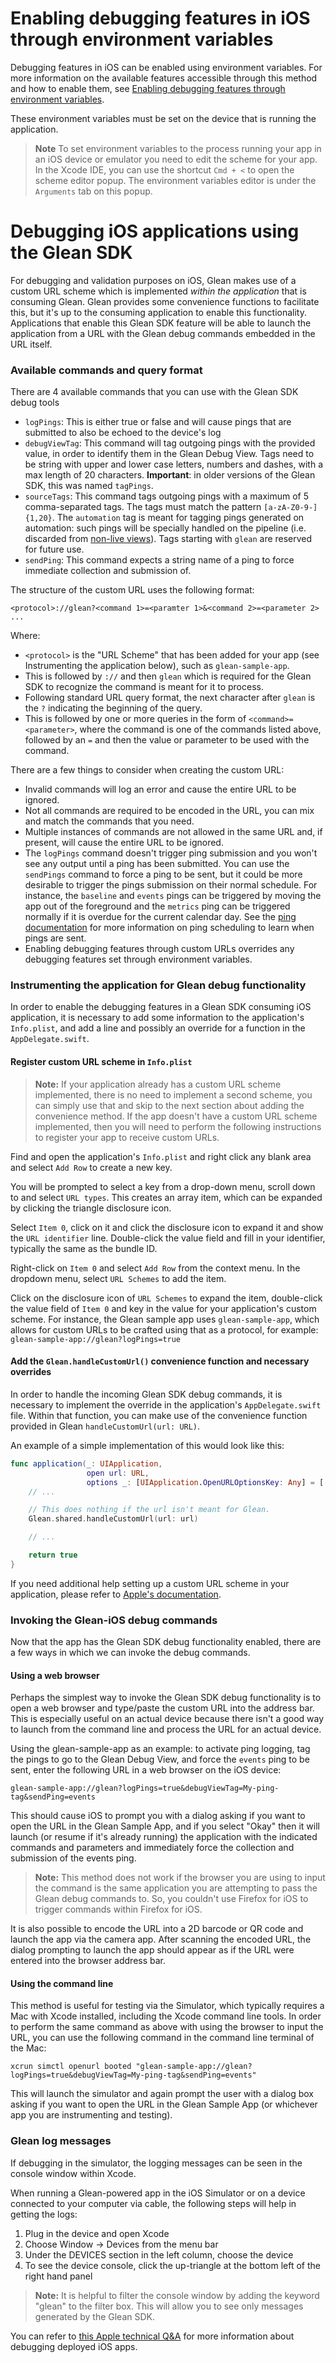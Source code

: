 # Enabling debugging features in iOS through environment variables

Debugging features in iOS can be enabled using environment variables.
For more information on the available features accessible through this method
and how to enable them, see [Enabling debugging features through environment variables](./index.md).

These environment variables must be set on the device that is running the application.

> **Note** To set environment variables to the process running your app in an iOS device or emulator you need to edit the scheme for your app. In the Xcode IDE, you can use the shortcut `Cmd + <` to open the scheme editor popup. The environment variables editor is under the `Arguments` tab on this popup.

# Debugging iOS applications using the Glean SDK

For debugging and validation purposes on iOS, Glean makes use of a custom URL scheme which is implemented _within the application_ that is consuming Glean.  Glean provides some convenience functions to facilitate this, but it's up to the consuming application to enable this functionality.  Applications that enable this Glean SDK feature will be able to launch the application from a URL with the Glean debug commands embedded in the URL itself.

### Available commands and query format

There are 4 available commands that you can use with the Glean SDK debug tools

- `logPings`: This is either true or false and will cause pings that are submitted to also be echoed to the device's log
- `debugViewTag`: This command will tag outgoing pings with the provided value, in order to identify them in the Glean Debug View. Tags need to be string with upper and lower case letters, numbers and dashes, with a max length of 20 characters. **Important**: in older versions of the Glean SDK, this was named `tagPings`.
- `sourceTags`: This command tags outgoing pings with a maximum of 5 comma-separated tags. The tags must match the pattern `[a-zA-Z0-9-]{1,20}`. The `automation` tag is meant for tagging pings generated on automation: such pings will be specially handled on the pipeline (i.e. discarded from [non-live views](https://docs.telemetry.mozilla.org/cookbooks/bigquery/querying.html#table-layout-and-naming)). Tags starting with `glean` are reserved for future use.
- `sendPing`: This command expects a string name of a ping to force immediate collection and submission of.

The structure of the custom URL uses the following format:

`<protocol>://glean?<command 1>=<paramter 1>&<command 2>=<parameter 2> ...`

Where:

- `<protocol>` is the "URL Scheme" that has been added for your app (see Instrumenting the application below), such as `glean-sample-app`.
- This is followed by `://` and then `glean` which is required for the Glean SDK to recognize the command is meant for it to process.
- Following standard URL query format, the next character after `glean` is the `?` indicating the beginning of the query.
- This is followed by one or more queries in the form of `<command>=<parameter>`, where the command is one of the commands listed above, followed by an `=` and then the value or parameter to be used with the command.

There are a few things to consider when creating the custom URL:

- Invalid commands will log an error and cause the entire URL to be ignored.
- Not all commands are required to be encoded in the URL, you can mix and match the commands that you need.
- Multiple instances of commands are not allowed in the same URL and, if present, will cause the entire URL to be ignored.
- The `logPings` command doesn't trigger ping submission and you won't see any output until a ping has been submitted. You can use the `sendPings` command to force a ping to be sent, but it could be more desirable to trigger the pings submission on their normal schedule. For instance, the `baseline` and `events` pings can be triggered by moving the app out of the foreground and the `metrics` ping can be triggered normally if it is overdue for the current calendar day. See the [ping documentation](../pings/index.md) for more information on ping scheduling to learn when pings are sent.
- Enabling debugging features through custom URLs overrides any debugging features set through environment variables.

### Instrumenting the application for Glean debug functionality

In order to enable the debugging features in a Glean SDK consuming iOS application, it is necessary to add some information to the application's `Info.plist`, and add a line and possibly an override for a function in the `AppDelegate.swift`.

#### Register custom URL scheme in `Info.plist`

> **Note:** If your application already has a custom URL scheme implemented, there is no need to implement a second scheme, you can simply use that and skip to the next section about adding the convenience method.  If the app doesn't have a custom URL scheme implemented, then you will need to perform the following instructions to register your app to receive custom URLs.

Find and open the application's `Info.plist` and right click any blank area and select `Add Row` to create a new key.

You will be prompted to select a key from a drop-down menu, scroll down to and select `URL types`.  This creates an array item, which can be expanded by clicking the triangle disclosure icon.

Select `Item 0`, click on it and click the disclosure icon to expand it and show the `URL identifier` line.  Double-click the value field and fill in your identifier, typically the same as the bundle ID.

Right-click on `Item 0` and select `Add Row` from the context menu.  In the dropdown menu, select `URL Schemes` to add the item.

Click on the disclosure icon of `URL Schemes` to expand the item, double-click the value field of `Item 0` and key in the value for your application's custom scheme.  For instance, the Glean sample app uses `glean-sample-app`, which allows for custom URLs to be crafted using that as a protocol, for example: `glean-sample-app://glean?logPings=true`

#### Add the `Glean.handleCustomUrl()` convenience function and necessary overrides

In order to handle the incoming Glean SDK debug commands, it is necessary to implement the override in the application's `AppDelegate.swift` file.  Within that function, you can make use of the convenience function provided in Glean `handleCustomUrl(url: URL)`.

An example of a simple implementation of this would look like this:

```Swift
func application(_: UIApplication,
                 open url: URL,
                 options _: [UIApplication.OpenURLOptionsKey: Any] = [:]) -> Bool {
    // ...

    // This does nothing if the url isn't meant for Glean.
    Glean.shared.handleCustomUrl(url: url)

    // ...

    return true
}
```

If you need additional help setting up a custom URL scheme in your application, please refer to [Apple's documentation](https://developer.apple.com/documentation/uikit/inter-process_communication/allowing_apps_and_websites_to_link_to_your_content/defining_a_custom_url_scheme_for_your_app).

### Invoking the Glean-iOS debug commands

Now that the app has the Glean SDK debug functionality enabled, there are a few ways in which we can invoke the debug commands.

#### Using a web browser

Perhaps the simplest way to invoke the Glean SDK debug functionality is to open a web browser and type/paste the custom URL into the address bar.  This is especially useful on an actual device because there isn't a good way to launch from the command line and process the URL for an actual device.

Using the glean-sample-app as an example: to activate ping logging, tag the pings to go to the Glean Debug View, and force the `events` ping to be sent, enter the following URL in a web browser on the iOS device:

```shell
glean-sample-app://glean?logPings=true&debugViewTag=My-ping-tag&sendPing=events
```

This should cause iOS to prompt you with a dialog asking if you want to open the URL in the Glean Sample App, and if you select "Okay" then it will launch (or resume if it's already running) the application with the indicated commands and parameters and immediately force the collection and submission of the events ping.

> **Note:** This method does not work if the browser you are using to input the command is the same application you are attempting to pass the Glean debug commands to.  So, you couldn't use Firefox for iOS to trigger commands within Firefox for iOS.

It is also possible to encode the URL into a 2D barcode or QR code and launch the app via the camera app.  After scanning the encoded URL, the dialog prompting to launch the app should appear as if the URL were entered into the browser address bar.

#### Using the command line

This method is useful for testing via the Simulator, which typically requires a Mac with Xcode installed, including the Xcode command line tools.  In order to perform the same command as above with using the browser to input the URL, you can use the following command in the command line terminal of the Mac:

```shell
xcrun simctl openurl booted "glean-sample-app://glean?logPings=true&debugViewTag=My-ping-tag&sendPing=events"
```

This will launch the simulator and again prompt the user with a dialog box asking if you want to open the URL in the Glean Sample App (or whichever app you are instrumenting and testing).

### Glean log messages

If debugging in the simulator, the logging messages can be seen in the console window within Xcode.

When running a Glean-powered app in the iOS Simulator or on a device connected to your computer via cable, the following steps will help in getting the logs:

1. Plug in the device and open Xcode
2. Choose Window -> Devices from the menu bar
3. Under the DEVICES section in the left column, choose the device
4. To see the device console, click the up-triangle at the bottom left of the right hand panel

> **Note:** It is helpful to filter the console window by adding the keyword "glean" to the filter box.  This will allow you to see only messages generated by the Glean SDK.

You can refer to [this Apple technical Q&A](https://developer.apple.com/library/archive/qa/qa1747/_index.html) for more information about debugging deployed iOS apps.
